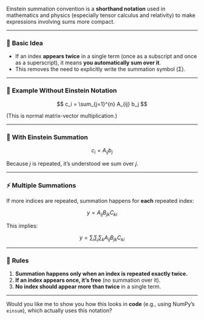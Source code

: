 Einstein summation convention is a **shorthand notation** used in mathematics and physics (especially tensor calculus and relativity) to make expressions involving sums more compact.

---

### 📝 **Basic Idea**

* If an index **appears twice** in a single term (once as a subscript and once as a superscript), it means **you automatically sum over it**.
* This removes the need to explicitly write the summation symbol (Σ).

---

### 🔹 **Example Without Einstein Notation**

$$
c_i = \sum_{j=1}^{n} A_{ij} b_j
$$

(This is normal matrix-vector multiplication.)

---

### 🔹 **With Einstein Summation**

$$
c_i = A_{ij} b_j
$$

Because $j$ is repeated, it’s understood we sum over $j$.

---

### ⚡ **Multiple Summations**

If more indices are repeated, summation happens for **each** repeated index:

$$
y = A_{ij} B_{jk} C_{ki} 
$$

This implies:

$$
y = \sum_{i}\sum_{j}\sum_{k} A_{ij} B_{jk} C_{ki}
$$

---

### 🔑 **Rules**

1. **Summation happens only when an index is repeated exactly twice.**
2. **If an index appears once, it’s free** (no summation over it).
3. **No index should appear more than twice** in a single term.

---

Would you like me to show you how this looks in **code** (e.g., using NumPy’s `einsum`), which actually uses this notation?
